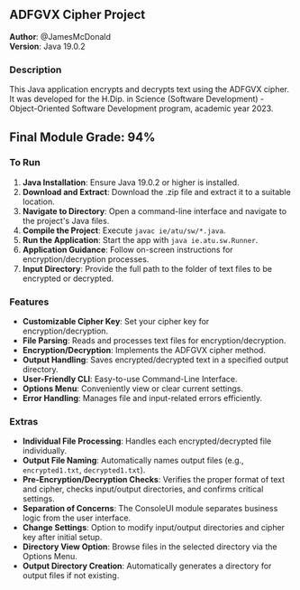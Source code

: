 ## ADFGVX Cipher Project
**Author**: @JamesMcDonald  
**Version**: Java 19.0.2  

### Description
This Java application encrypts and decrypts text using the ADFGVX cipher. It was developed for the H.Dip. in Science (Software Development) - Object-Oriented Software Development program, academic year 2023.

## Final Module Grade: 94%
### To Run
1. **Java Installation**: Ensure Java 19.0.2 or higher is installed.
2. **Download and Extract**: Download the .zip file and extract it to a suitable location.
3. **Navigate to Directory**: Open a command-line interface and navigate to the project's Java files.
4. **Compile the Project**: Execute `javac ie/atu/sw/*.java`.
5. **Run the Application**: Start the app with `java ie.atu.sw.Runner`.
6. **Application Guidance**: Follow on-screen instructions for encryption/decryption processes.
7. **Input Directory**: Provide the full path to the folder of text files to be encrypted or decrypted.

### Features
- **Customizable Cipher Key**: Set your cipher key for encryption/decryption.
- **File Parsing**: Reads and processes text files for encryption/decryption.
- **Encryption/Decryption**: Implements the ADFGVX cipher method.
- **Output Handling**: Saves encrypted/decrypted text in a specified output directory.
- **User-Friendly CLI**: Easy-to-use Command-Line Interface.
- **Options Menu**: Conveniently view or clear current settings.
- **Error Handling**: Manages file and input-related errors efficiently.

### Extras
- **Individual File Processing**: Handles each encrypted/decrypted file individually.
- **Output File Naming**: Automatically names output files (e.g., `encrypted1.txt`, `decrypted1.txt`).
- **Pre-Encryption/Decryption Checks**: Verifies the proper format of text and cipher, checks input/output directories, and confirms critical settings.
- **Separation of Concerns**: The ConsoleUI module separates business logic from the user interface.
- **Change Settings**: Option to modify input/output directories and cipher key after initial setup.
- **Directory View Option**: Browse files in the selected directory via the Options Menu.
- **Output Directory Creation**: Automatically generates a directory for output files if not existing.
